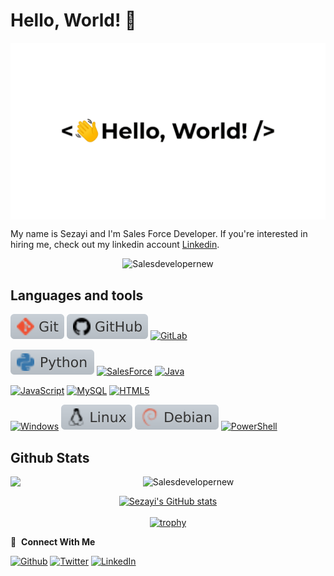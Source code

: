 # Hello, World! 👋

<img src="https://github.com/salesdevelopernew/salesdevelopernew/blob/main/Repository/greetings.gif" align="center" style="width: 100 padding: 5px" />

My name is Sezayi and I'm Sales Force Developer.
If you're interested in hiring me, check out my linkedin account [Linkedin](https://www.linkedin.com/in/sezayi/). 
<p align="center">
  <img src="https://komarev.com/ghpvc/?username=Salesdevelopernew&label=Profile%20views&color=0e75b6&style=flat" alt="Salesdevelopernew" />
</p>

## Languages and tools

[![Git](https://github.com/salesdevelopernew/salesdevelopernew/blob/main/Repository/git.svg)](https://git-scm.com)
[![GitHub](https://github.com/salesdevelopernew/salesdevelopernew/blob/main/Repository/github.svg)](https://github.com/salesdevelopernew)
[![GitLab](https://img.shields.io/badge/GitLab-%23c9d1d9?logo=GitLab)]([https://www.salesforce.com/](https://about.gitlab.com/why-gitlab))

[![Python](https://github.com/salesdevelopernew/salesdevelopernew/blob/main/Repository/python.svg)](https://www.python.org)
[![SalesForce](https://img.shields.io/badge/Salesforce-%23c9d1d9?logo=Salesforce)](https://www.salesforce.com/)
[![Java](https://img.shields.io/badge/Java-%23c9d1d9?logo=Java)](https://www.java.com/en/)

[![JavaScript](https://img.shields.io/badge/-JavaScript-%23c9d1d9?logo=JavaScript)](https://www.javascript.com)
[![MySQL](https://img.shields.io/badge/-MySQL-%23c9d1d9?logo=MySQL)](https://www.mysql.com/)
[![HTML5](https://img.shields.io/badge/-HTML5-%23c9d1d9?logo=HTML5)]()

[![Windows](https://img.shields.io/badge/-Windows-%23c9d1d9?logo=Windows)](https://www.microsoft.com/)
[![Linux](https://github.com/salesdevelopernew/salesdevelopernew/blob/main/Repository/linux.svg)](https://www.linux.org)
[![Debian](https://github.com/salesdevelopernew/salesdevelopernew/blob/main/Repository/debian.svg)](https://www.debian.org)
[![PowerShell](https://img.shields.io/badge/-PowerShell-%23c9d1d9?logo=PowerShell)]()

<h2> Github Stats </h2> 
<a href="https://github.com/Salesdevelopernew/github-readme-stats"><img align="left" width="42%" src="https://github-readme-stats.vercel.app/api/top-langs/?username=Salesdevelopernew&layout=compact&theme=tokyonight" /></a>
<img width="50%" src="https://github-readme-streak-stats.herokuapp.com/?user=Salesdevelopernew&theme=tokyonight" alt="Salesdevelopernew" />
</br>

<div id="github_stats" align="center">

[![Sezayi's GitHub stats](https://github-readme-stats.vercel.app/api?username=Salesdevelopernew&count_private=true&show_icons=true&theme=radical&hide_border=true)](#!)
<br>
<br>
[![trophy](https://github-profile-trophy.vercel.app/?username=Salesdevelopernew)](https://github.com/Salesdevelopernew/github-profile-trophy)
</br>
</div>

🔗 &nbsp;**Connect With Me**
<p><a href="https://github.com/Salesdevelopernew" target="_blank"><img alt="Github" src="https://img.shields.io/badge/GitHub-%2312100E.svg?&style=for-the-badge&logo=Github&logoColor=white" /></a>
<a href="https://twitter.com/" target="_blank"><img alt="Twitter" src="https://img.shields.io/badge/twitter-%231DA1F2.svg?&style=for-the-badge&logo=twitter&logoColor=white" /></a>
<a href="https://www.linkedin.com/in/sezayi/" target="_blank"><img alt="LinkedIn" src="https://img.shields.io/badge/linkedin-%230077B5.svg?&style=for-the-badge&logo=linkedin&logoColor=white" /></a> 

</p>

